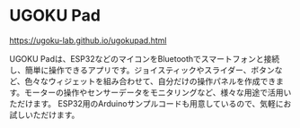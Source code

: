 # UGOKU Pad

https://ugoku-lab.github.io/ugokupad.html

UGOKU Padは、ESP32などのマイコンをBluetoothでスマートフォンと接続し、簡単に操作できるアプリです。ジョイスティックやスライダー、ボタンなど、色々なウィジェットを組み合わせて、自分だけの操作パネルを作成できます。モーターの操作やセンサーデータをモニタリングなど、様々な用途で活用いただけます。
ESP32用のArduinoサンプルコードも用意しているので、気軽にお試しいただけます。


